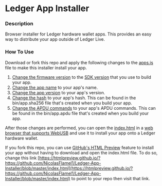 # Ledger App Installer

### Description
Browser installer for Ledger hardware wallet apps. This provides an easy way to distribute your app outside of Ledger Live.

### How To Use
Download or fork this repo and apply the following changes to the [apps.js](https://github.com/NicolasFlamel1/Ledger-App-Installer/blob/master/apps.js) file to make this installer install your app.
1. [Change the firmware version](https://github.com/NicolasFlamel1/Ledger-App-Installer/blob/master/apps.js#L11) to the [SDK version](https://github.com/LedgerHQ/nanos-secure-sdk/blob/master/include/bolos_version.h#L2) that you use to build your app.
2. [Change the app name](https://github.com/NicolasFlamel1/Ledger-App-Installer/blob/master/apps.js#L25) to your app's name.
3. [Change the app version](https://github.com/NicolasFlamel1/Ledger-App-Installer/blob/master/apps.js#L28) to your app's version.
4. [Change the hash](https://github.com/NicolasFlamel1/Ledger-App-Installer/blob/master/apps.js#L34) to your app's hash. This can be found in the bin/app.sha256 file that's created when you build your app.
5. [Change the APDU commands](https://github.com/NicolasFlamel1/Ledger-App-Installer/blob/master/apps.js#L41-L321) to your app's APDU commands. This can be found in the bin/app.apdu file that's created when you build your app.

After those changes are performed, you can open the [index.html](https://github.com/NicolasFlamel1/Ledger-App-Installer/blob/master/index.html) in a [web browser that supports WebUSB](https://caniuse.com/webusb) and use it to install your app onto a Ledger hardware wallet.

If you fork this repo, you can use [GitHub's HTML Preview](https://htmlpreview.github.io/) feature to install your app without having to download and open the index.html file. To do so, change this link [https://htmlpreview.github.io/?https://github.com/NicolasFlamel1/Ledger-App-Installer/blob/master/index.html](https://htmlpreview.github.io/?https://github.com/NicolasFlamel1/Ledger-App-Installer/blob/master/index.html) to point to your repo then visit that link.
